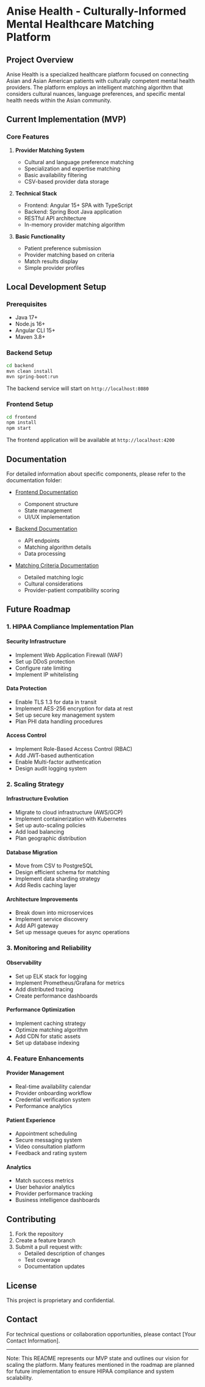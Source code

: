 # Anise Health - Culturally-Informed Mental Healthcare Matching Platform

## Project Overview

Anise Health is a specialized healthcare platform focused on connecting Asian and Asian American patients with culturally competent mental health providers. The platform employs an intelligent matching algorithm that considers cultural nuances, language preferences, and specific mental health needs within the Asian community.

## Current Implementation (MVP)

### Core Features

1. **Provider Matching System**

   - Cultural and language preference matching
   - Specialization and expertise matching
   - Basic availability filtering
   - CSV-based provider data storage

2. **Technical Stack**

   - Frontend: Angular 15+ SPA with TypeScript
   - Backend: Spring Boot Java application
   - RESTful API architecture
   - In-memory provider matching algorithm

3. **Basic Functionality**
   - Patient preference submission
   - Provider matching based on criteria
   - Match results display
   - Simple provider profiles

## Local Development Setup

### Prerequisites

- Java 17+
- Node.js 16+
- Angular CLI 15+
- Maven 3.8+

### Backend Setup

```bash
cd backend
mvn clean install
mvn spring-boot:run
```

The backend service will start on `http://localhost:8080`

### Frontend Setup

```bash
cd frontend
npm install
npm start
```

The frontend application will be available at `http://localhost:4200`

## Documentation

For detailed information about specific components, please refer to the documentation folder:

- [Frontend Documentation](documentation/frontend.md)

  - Component structure
  - State management
  - UI/UX implementation

- [Backend Documentation](documentation/backend.md)

  - API endpoints
  - Matching algorithm details
  - Data processing

- [Matching Criteria Documentation](documentation/matching-criteria.md)
  - Detailed matching logic
  - Cultural considerations
  - Provider-patient compatibility scoring

## Future Roadmap

### 1. HIPAA Compliance Implementation Plan

#### Security Infrastructure

- Implement Web Application Firewall (WAF)
- Set up DDoS protection
- Configure rate limiting
- Implement IP whitelisting

#### Data Protection

- Enable TLS 1.3 for data in transit
- Implement AES-256 encryption for data at rest
- Set up secure key management system
- Plan PHI data handling procedures

#### Access Control

- Implement Role-Based Access Control (RBAC)
- Add JWT-based authentication
- Enable Multi-factor authentication
- Design audit logging system

### 2. Scaling Strategy

#### Infrastructure Evolution

- Migrate to cloud infrastructure (AWS/GCP)
- Implement containerization with Kubernetes
- Set up auto-scaling policies
- Add load balancing
- Plan geographic distribution

#### Database Migration

- Move from CSV to PostgreSQL
- Design efficient schema for matching
- Implement data sharding strategy
- Add Redis caching layer

#### Architecture Improvements

- Break down into microservices
- Implement service discovery
- Add API gateway
- Set up message queues for async operations

### 3. Monitoring and Reliability

#### Observability

- Set up ELK stack for logging
- Implement Prometheus/Grafana for metrics
- Add distributed tracing
- Create performance dashboards

#### Performance Optimization

- Implement caching strategy
- Optimize matching algorithm
- Add CDN for static assets
- Set up database indexing

### 4. Feature Enhancements

#### Provider Management

- Real-time availability calendar
- Provider onboarding workflow
- Credential verification system
- Performance analytics

#### Patient Experience

- Appointment scheduling
- Secure messaging system
- Video consultation platform
- Feedback and rating system

#### Analytics

- Match success metrics
- User behavior analytics
- Provider performance tracking
- Business intelligence dashboards

## Contributing

1. Fork the repository
2. Create a feature branch
3. Submit a pull request with:
   - Detailed description of changes
   - Test coverage
   - Documentation updates

## License

This project is proprietary and confidential.

## Contact

For technical questions or collaboration opportunities, please contact [Your Contact Information].

---

Note: This README represents our MVP state and outlines our vision for scaling the platform. Many features mentioned in the roadmap are planned for future implementation to ensure HIPAA compliance and system scalability.

